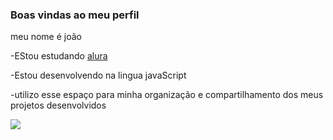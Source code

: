 ### Boas vindas ao meu perfil

meu nome é joão 

-EStou estudando [alura](https://www.alura.com.br) 

-Estou desenvolvendo na lingua javaScript

 -utilizo esse espaço para minha organização e compartilhamento dos meus projetos desenvolvidos
 
  ![](https://media1.tenor.com/m/I9ZKdi0J3twAAAAd/doo-doo-doo.gif)

